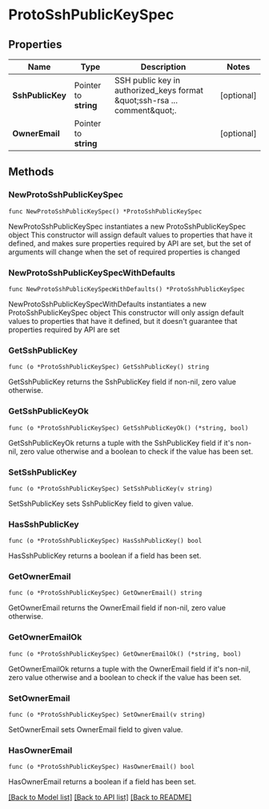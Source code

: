 # ProtoSshPublicKeySpec

## Properties

Name | Type | Description | Notes
------------ | ------------- | ------------- | -------------
**SshPublicKey** | Pointer to **string** | SSH public key in authorized_keys format \&quot;ssh-rsa ... comment\&quot;. | [optional] 
**OwnerEmail** | Pointer to **string** |  | [optional] 

## Methods

### NewProtoSshPublicKeySpec

`func NewProtoSshPublicKeySpec() *ProtoSshPublicKeySpec`

NewProtoSshPublicKeySpec instantiates a new ProtoSshPublicKeySpec object
This constructor will assign default values to properties that have it defined,
and makes sure properties required by API are set, but the set of arguments
will change when the set of required properties is changed

### NewProtoSshPublicKeySpecWithDefaults

`func NewProtoSshPublicKeySpecWithDefaults() *ProtoSshPublicKeySpec`

NewProtoSshPublicKeySpecWithDefaults instantiates a new ProtoSshPublicKeySpec object
This constructor will only assign default values to properties that have it defined,
but it doesn't guarantee that properties required by API are set

### GetSshPublicKey

`func (o *ProtoSshPublicKeySpec) GetSshPublicKey() string`

GetSshPublicKey returns the SshPublicKey field if non-nil, zero value otherwise.

### GetSshPublicKeyOk

`func (o *ProtoSshPublicKeySpec) GetSshPublicKeyOk() (*string, bool)`

GetSshPublicKeyOk returns a tuple with the SshPublicKey field if it's non-nil, zero value otherwise
and a boolean to check if the value has been set.

### SetSshPublicKey

`func (o *ProtoSshPublicKeySpec) SetSshPublicKey(v string)`

SetSshPublicKey sets SshPublicKey field to given value.

### HasSshPublicKey

`func (o *ProtoSshPublicKeySpec) HasSshPublicKey() bool`

HasSshPublicKey returns a boolean if a field has been set.

### GetOwnerEmail

`func (o *ProtoSshPublicKeySpec) GetOwnerEmail() string`

GetOwnerEmail returns the OwnerEmail field if non-nil, zero value otherwise.

### GetOwnerEmailOk

`func (o *ProtoSshPublicKeySpec) GetOwnerEmailOk() (*string, bool)`

GetOwnerEmailOk returns a tuple with the OwnerEmail field if it's non-nil, zero value otherwise
and a boolean to check if the value has been set.

### SetOwnerEmail

`func (o *ProtoSshPublicKeySpec) SetOwnerEmail(v string)`

SetOwnerEmail sets OwnerEmail field to given value.

### HasOwnerEmail

`func (o *ProtoSshPublicKeySpec) HasOwnerEmail() bool`

HasOwnerEmail returns a boolean if a field has been set.


[[Back to Model list]](../README.md#documentation-for-models) [[Back to API list]](../README.md#documentation-for-api-endpoints) [[Back to README]](../README.md)


